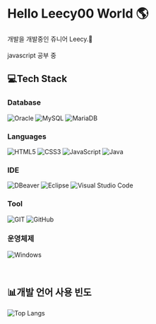 <h1>Hello Leecy00 World 🌎</h1> 

개발을 개발중인 쥬니어 Leecy.👀 <br> <br>
javascript 공부 중 
<h2>💻Tech Stack</h2>

<h3>Database</h3>


![Oracle](https://img.shields.io/badge/Oracle-F80000?style=for-the-badge&logo=Oracle&logoColor=white)  ![MySQL](https://img.shields.io/badge/mysql-4479A1.svg?style=for-the-badge&logo=mysql&logoColor=white)  ![MariaDB](https://img.shields.io/badge/MariaDB-003545?style=for-the-badge&logo=mariadb&logoColor=white)  

<h3>Languages</h3>


![HTML5](https://img.shields.io/badge/html5-%23E34F26.svg?style=for-the-badge&logo=html5&logoColor=white)  ![CSS3](https://img.shields.io/badge/css3-%231572B6.svg?style=for-the-badge&logo=css3&logoColor=white)  ![JavaScript](https://img.shields.io/badge/JavaScript-F7DF1E?style=for-the-badge&logo=JavaScript&logoColor=white)  ![Java](https://img.shields.io/badge/java-%23ED8B00.svg?style=for-the-badge&logo=openjdk&logoColor=white)



<h3>IDE</h3>


 ![DBeaver](https://img.shields.io/badge/DBeaver-382923?style=for-the-badge&logo=DBeaver&logoColor=white)  ![Eclipse](https://img.shields.io/badge/Eclipse-2C2255?style=for-the-badge&logo=eclipse&logoColor=white)  ![Visual Studio Code](https://img.shields.io/badge/Visual%20Studio%20Code-0078d7.svg?style=for-the-badge&logo=visual-studio-code&logoColor=white)  


<h3>Tool</h3>


![GIT](https://img.shields.io/badge/GIT-E44C30?style=for-the-badge&logo=git&logoColor=white)  ![GitHub](https://img.shields.io/badge/github-%23121011.svg?style=for-the-badge&logo=github&logoColor=white)


<h3>운영체제</h3>


![Windows](https://img.shields.io/badge/Windows-0078D6?style=for-the-badge&logo=windows&logoColor=white)  

 <br>
<h2>📊개발 언어 사용 빈도</h2>


![Top Langs](https://github-readme-stats.vercel.app/api/top-langs/?username=sonnnjh&layout=compact) 

